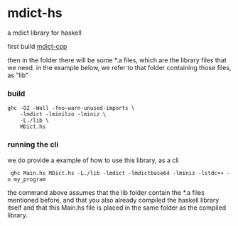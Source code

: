 # mdict-hs

a mdict library for haskell

first build [mdict-cpp](https://github.com/dictlab/mdict-cpp)

then in the folder there will be some *.a files, which are the library files that we need.
in the example below, we refer to that folder containing those files, as "lib"
### build
```shell
ghc -O2 -Wall -fno-warn-unused-imports \
    -lmdict -lminilzo -lminiz \
    -L./lib \
    MDict.hs
```    


### running the cli 
we do provide a example of how to use this library, as a cli

```shell
 ghc Main.hs MDict.hs -L./lib -lmdict -lmdictbase64 -lminiz -lstdc++ -o my_program 
```
 the command above assumes that the lib folder contain the *.a files mentioned before, and that you also already compiled the haskell library itself and that this Main.hs file is placed in the same folder as the compiled library.
